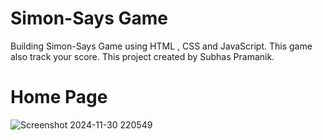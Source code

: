 # Simon-Says Game

Building  Simon-Says Game using HTML , CSS and JavaScript. This game also track your score.  This project created by Subhas Pramanik.

# Home Page

![Screenshot 2024-11-30 220549](https://github.com/user-attachments/assets/e8f955cb-05b3-45e7-b5ba-8ba73f0cdb94)

